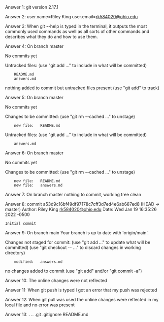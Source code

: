 Answer 1: git version 2.17.1

Answer 2: user.name=Riley King
          user.email=rk584020@ohio.edu

Answer 3: When git --help is typed in the terminal, it outputs the most commonly used commands as well as all sorts of other commands and describes what they do and how to use them.

Answer 4: 
On branch master

No commits yet

Untracked files:
  (use "git add <file>..." to include in what will be committed)

        README.md
        answers.md

nothing added to commit but untracked files present (use "git add" to track)

Answer 5:
On branch master

No commits yet

Changes to be committed:
  (use "git rm --cached <file>..." to unstage)

        new file:   README.md

Untracked files:
  (use "git add <file>..." to include in what will be committed)

        answers.md

Answer 6:
On branch master

No commits yet

Changes to be committed:
  (use "git rm --cached <file>..." to unstage)

        new file:   README.md
        new file:   answers.md

Answer 7:
On branch master
nothing to commit, working tree clean

Answer 8: 
commit a53d9c16bf49df97178c7cff3d7ed4e6ab687ed8 (HEAD -> master)
Author: Riley King <rk584020@ohio.edu>
Date:   Wed Jan 19 16:35:26 2022 -0500

    Initial commit

Answer 9:
On branch main
Your branch is up to date with 'origin/main'.

Changes not staged for commit:
  (use "git add <file>..." to update what will be committed)
  (use "git checkout -- <file>..." to discard changes in working directory)

        modified:   answers.md

no changes added to commit (use "git add" and/or "git commit -a")

Answer 10: The online changes were not reflected

Answer 11: When git push is typed I got an error that my push was rejected

Answer 12: When git pull was used the online changes were reflected in my local file and no error was present

Answer 13: 
.  ..  .git  .gitignore  README.md

